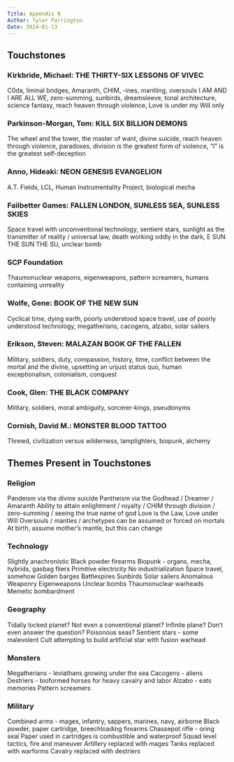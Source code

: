 ```yaml
---
Title: Appendix N
Author: Tyler Farrington
Date: 2024-01-13
---
```


## Touchstones

### Kirkbride, Michael: THE THIRTY-SIX LESSONS OF VIVEC 

C0da, liminal bridges, Amaranth, CHIM, -ines, mantling, oversouls I AM AND I ARE ALL WE, zero-summing, sunbirds, dreamsleeve, tonal architecture, science fantasy, reach heaven through violence, Love is under my Will only

### Parkinson-Morgan, Tom: KILL SIX BILLION DEMONS

The wheel and the tower, the master of want, divine suicide, reach heaven through violence, paradoxes, division is the greatest form of violence, “I” is the greatest self-deception

### Anno, Hideaki: NEON GENESIS EVANGELION

A.T. Fields, LCL, Human Instrumentality Project, biological mecha

### Failbetter Games: FALLEN LONDON, SUNLESS SEA, SUNLESS SKIES

Space travel with unconventional technology, sentient stars, sunlight as the transmitter of reality / universal law, death working oddly in the dark, E SUN THE SUN THE SU, unclear bomb

### SCP Foundation

Thaumonuclear weapons, eigenweapons, pattern screamers, humans containing unreality

### Wolfe, Gene: BOOK OF THE NEW SUN

Cyclical time, dying earth, poorly understood space travel, use of poorly understood technology, megatherians, cacogens, alzabo, solar sailers

### Erikson, Steven: MALAZAN BOOK OF THE FALLEN

Military, soldiers, duty, compassion, history, time, conflict between the mortal and the divine, upsetting an unjust status quo, human exceptionalism, colonialism, conquest

### Cook, Glen: THE BLACK COMPANY

Military, soldiers, moral ambiguity, sorcerer-kings, pseudonyms

### Cornish, David M.: MONSTER BLOOD TATTOO

Threwd, civilization versus wilderness, lamplighters, biopunk, alchemy

## Themes Present in Touchstones

### Religion

Pandeism via the divine suicide
Pantheism via the Godhead / Dreamer / Amaranth
Ability to attain enlightment / royalty / CHIM through division / zero-summing / seeing the true name of god
Love is the Law, Love under Will
Oversouls / mantles / archetypes can be assumed or forced on mortals
At birth, assume mother’s mantle, but this can change

### Technology

Slightly anachronistic
Black powder firearms
Biopunk - organs, mecha, hybrids, gasbag fliers
Primitive electricity
No industrialization
Space travel, somehow
Golden barges
Battlespires
Sunbirds
Solar sailers
Anomalous Weaponry
Eigenweapons
Unclear bombs
Thaumonuclear warheads
Memetic bombardment

### Geography

Tidally locked planet?
Not even a conventional planet?
Infinite plane?
Don’t even answer the question?
Poisonous seas?
Sentient stars - some malevolent
Cult attempting to build artificial star with fusion warhead

### Monsters

Megatherians - leviathans growing under the sea
Cacogens - aliens
Destriers - bioformed horses for heavy cavalry and labor
Alzabo - eats memories
Pattern screamers

### Military

Combined arms - mages, infantry, sappers, marines, navy, airborne
Black powder, paper cartridge, breechloading firearms
Chassepot rifle - oring seal
Paper used in cartridges is combustible and waterproof
Squad level tactics, fire and maneuver
Artillery replaced with mages
Tanks replaced with warforms
Cavalry replaced with destriers
